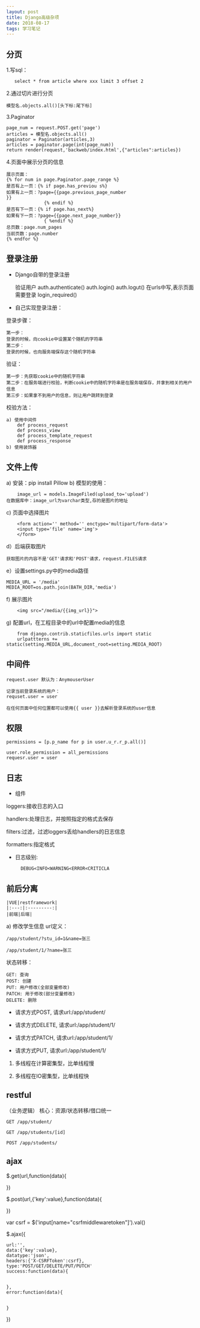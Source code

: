 ```yaml
---
layout: post
title: Django高级杂项
date: 2018-08-17
tags: 学习笔记
---
```

## 分页
1.写sql：
 
       select * from article where xxx limit 3 offset 2
       
2.通过切片进行分页

    模型名.objects.all()[头下标:尾下标]

3.Paginator
    
    page_num = request.POST.get('page')
    articles = 模型名.objects.all()
    paginator = Paginator(articles,3)
    articles = paginator.page(int(page_num))
    return render(request,'backweb/index.html',{"articles":articles})
    
4.页面中展示分页的信息

    展示页面：
    {% for num in page.Paginator.page_range %}
    是否有上一页：{% if page.has_previou s%}
    如果有上一页：?page={{page.previous_page_number
    }}
	              {% endif %}
    是否有下一页：{% if page.has_next%}
    如果有下一页：?page={{page.next_page_number}}
    			  { %endif %}
    总页数：page.num_pages
    当前页数：page.number
    {% endfor %}
## 登录注册

* Django自带的登录注册

    
    验证用户
    auth.authenticate() 
    auth.login()
    auth.logut()
    在urls中写,表示页面需要登录
    login_required()
    
* 自己实现登录注册：
 
登录步骤：

    第一步：
    登录的时候，向cookie中设置某个随机的字符串
    第二步：
    登录的时候，也向服务端保存这个随机字符串

验证：

    第一步：先获取cookie中的随机字符串
    第二步：在服务端进行校验，判断cookie中的随机字符串是在服务端保存，并拿到相关的用户信息
    第三步：如果拿不到用户的信息，则让用户跳转到登录
    
校验方法：

    a) 使用中间件
        def process_request
        def process_view
        def process_template_request
        def process_response
    b) 使用装饰器
    
## 文件上传

a) 安装：pip install Pillow
b) 模型的使用：
        
        image_url = models.ImageFiled(upload_to='upload')
    在数据库中：image_url为varchar类型,存的是图片的地址
c) 页面中选择图片
    
        <form action='' method='' enctype='multipart/form-data'>
        <input type='file' name='img'>
        </form>
d）后端获取图片

    获取图片的内容不是'GET'请求和'POST'请求，request.FILES请求
    
e）设置settings.py中的media路径
    
    MEDIA_URL = '/media'
    MEDIA_ROOT=os.path.join(BATH_DIR,'media')
f) 展示图片

        <img src="/media/{{img_url}}">
    
g) 配置url，在工程目录中的url中配置media的信息

        from django.contrib.staticfiles.urls import static
        urlpattterns += static(setting.MEDIA_URL,document_root=setting.MEDIA_ROOT)
    
## 中间件

    request.user 默认为：AnymouserUser
    
    记录当前登录系统的用户：
    requset.user = user
    
    在任何页面中任何位置都可以使用{{ user }}去解析登录系统的user信息
    
## 权限

    permissions = [p.p_name for p in user.u_r.r_p.all()]
    
    user.role_permission = all_permissions
    requesr.user = user
    
    
## 日志

* 组件

loggers:接收日志的入口

handlers:处理日志，并按照指定的格式去保存

filters:过滤，过滤loggers丢给handlers的日志信息

formatters:指定格式
    
* 日志级别:

        DEBUG<INFO<WARNING<ERROR<CRITICLA    

## 前后分离


    |VUE|restframework|
    |:---:|:---------:|
    |前端|后端|
    
a) 修改学生信息
url定义：

    /app/student/?stu_id=1&name=张三
    
    /app/student/1/?name=张三
状态转移：

    GET: 查询
    POST: 创建
    PUT: 用户修改(全部变量修改)
    PATCH: 用于修改(部分变量修改)
    DELETE: 删除

* 请求方式POST, 请求url:/app/student/

* 请求方式DELETE, 请求url:/app/student/1/
    
* 请求方式PATCH, 请求url:/app/student/1/  

* 请求方式PUT,
请求url:/app/student/1/

1. 多线程在计算密集型，比单线程慢

2. 多线程在IO密集型，比单线程快
    
## restful 
 （业务逻辑）
 核心：资源/状态转移/借口统一
    
    GET /app/student/
    
    GET /app/students/[id]
    
    POST /app/students/
    
## ajax

$.get(url,function(data){
    
    
})
    
$.post(url,{'key':value},function(data){
    
    
})
    
var csrf = $('input[name="csrfmiddlewaretoken"]').val()    
    
$.ajax({
    
    url:'',
    data:{'key':value},
    datatype:'json',
    headers:{'X-CSRFToken':csrf},
    type:'POST/GET/DELETE/PUT/PUTCH'
    success:function(data){
        
        
    },
    error:function(data){
        
        
    }
})    
    
    
